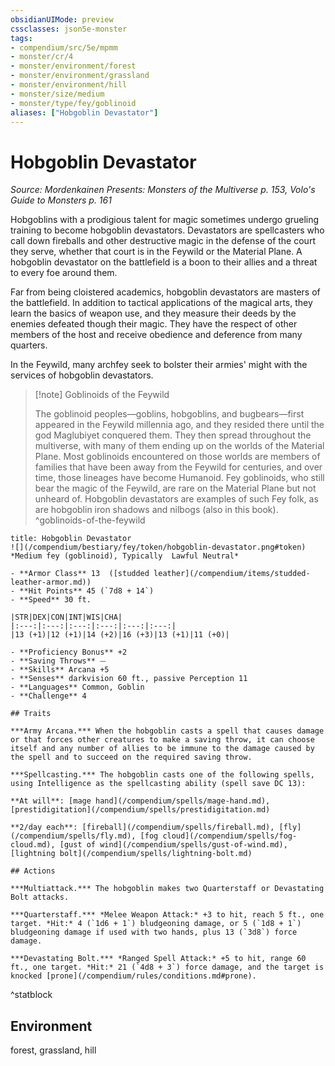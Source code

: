 ```yaml
---
obsidianUIMode: preview
cssclasses: json5e-monster
tags:
- compendium/src/5e/mpmm
- monster/cr/4
- monster/environment/forest
- monster/environment/grassland
- monster/environment/hill
- monster/size/medium
- monster/type/fey/goblinoid
aliases: ["Hobgoblin Devastator"]
---
```

# Hobgoblin Devastator
*Source: Mordenkainen Presents: Monsters of the Multiverse p. 153, Volo's Guide to Monsters p. 161*  

Hobgoblins with a prodigious talent for magic sometimes undergo grueling training to become hobgoblin devastators. Devastators are spellcasters who call down fireballs and other destructive magic in the defense of the court they serve, whether that court is in the Feywild or the Material Plane. A hobgoblin devastator on the battlefield is a boon to their allies and a threat to every foe around them.

Far from being cloistered academics, hobgoblin devastators are masters of the battlefield. In addition to tactical applications of the magical arts, they learn the basics of weapon use, and they measure their deeds by the enemies defeated though their magic. They have the respect of other members of the host and receive obedience and deference from many quarters.

In the Feywild, many archfey seek to bolster their armies' might with the services of hobgoblin devastators.

> [!note] Goblinoids of the Feywild
> 
> The goblinoid peoples—goblins, hobgoblins, and bugbears—first appeared in the Feywild millennia ago, and they resided there until the god Maglubiyet conquered them. They then spread throughout the multiverse, with many of them ending up on the worlds of the Material Plane. Most goblinoids encountered on those worlds are members of families that have been away from the Feywild for centuries, and over time, those lineages have become Humanoid. Fey goblinoids, who still bear the magic of the Feywild, are rare on the Material Plane but not unheard of. Hobgoblin devastators are examples of such Fey folk, as are hobgoblin iron shadows and nilbogs (also in this book).
^goblinoids-of-the-feywild

```ad-statblock
title: Hobgoblin Devastator
![](/compendium/bestiary/fey/token/hobgoblin-devastator.png#token)
*Medium fey (goblinoid), Typically  Lawful Neutral*

- **Armor Class** 13  ([studded leather](/compendium/items/studded-leather-armor.md))
- **Hit Points** 45 (`7d8 + 14`)
- **Speed** 30 ft.

|STR|DEX|CON|INT|WIS|CHA|
|:---:|:---:|:---:|:---:|:---:|:---:|
|13 (+1)|12 (+1)|14 (+2)|16 (+3)|13 (+1)|11 (+0)|

- **Proficiency Bonus** +2
- **Saving Throws** ⏤
- **Skills** Arcana +5
- **Senses** darkvision 60 ft., passive Perception 11
- **Languages** Common, Goblin
- **Challenge** 4

## Traits

***Army Arcana.*** When the hobgoblin casts a spell that causes damage or that forces other creatures to make a saving throw, it can choose itself and any number of allies to be immune to the damage caused by the spell and to succeed on the required saving throw.

***Spellcasting.*** The hobgoblin casts one of the following spells, using Intelligence as the spellcasting ability (spell save DC 13):

**At will**: [mage hand](/compendium/spells/mage-hand.md), [prestidigitation](/compendium/spells/prestidigitation.md)

**2/day each**: [fireball](/compendium/spells/fireball.md), [fly](/compendium/spells/fly.md), [fog cloud](/compendium/spells/fog-cloud.md), [gust of wind](/compendium/spells/gust-of-wind.md), [lightning bolt](/compendium/spells/lightning-bolt.md)

## Actions

***Multiattack.*** The hobgoblin makes two Quarterstaff or Devastating Bolt attacks.

***Quarterstaff.*** *Melee Weapon Attack:* +3 to hit, reach 5 ft., one target. *Hit:* 4 (`1d6 + 1`) bludgeoning damage, or 5 (`1d8 + 1`) bludgeoning damage if used with two hands, plus 13 (`3d8`) force damage.

***Devastating Bolt.*** *Ranged Spell Attack:* +5 to hit, range 60 ft., one target. *Hit:* 21 (`4d8 + 3`) force damage, and the target is knocked [prone](/compendium/rules/conditions.md#prone).
```
^statblock

## Environment

forest, grassland, hill